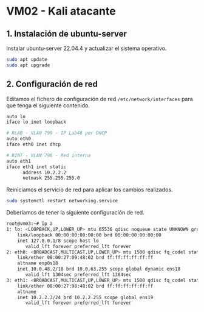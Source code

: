# VM02 - Kali atacante
## 1. Instalación de ubuntu-server
Instalar ubuntu-server 22.04.4 y actualizar el sistema operativo.
```bash
sudo apt update
sudo apt upgrade
```

## 2. Configuración de red
Editamos el fichero de configuración de red `/etc/network/interfaces` para que tenga el siguiente contenido.
```bash
auto lo
iface lo inet loopback

# RLAB - VLAN 799 - IP Lab48 por DHCP
auto eth0
iface eth0 inet dhcp

# RINT - VLAN 798 - Red interna
auto eth1
iface eth1 inet static
      address 10.2.2.2
      netmask 255.255.255.0
```

Reiniciamos el servicio de red para aplicar los cambios realizados.
```bash
sudo systemctl restart networking.service
```

Deberíamos de tener la siguiente configuración de red.
```bash
root@vm03:~# ip a
1: lo: <LOOPBACK,UP,LOWER_UP> mtu 65536 qdisc noqueue state UNKNOWN group default qlen 1000
    link/loopback 00:00:00:00:00:00 brd 00:00:00:00:00:00
    inet 127.0.0.1/8 scope host lo
       valid_lft forever preferred_lft forever
2: eth0: <BROADCAST,MULTICAST,UP,LOWER_UP> mtu 1500 qdisc fq_codel state UP group default qlen 1000
    link/ether 08:00:27:09:48:02 brd ff:ff:ff:ff:ff:ff
    altname enp0s18
    inet 10.0.48.2/18 brd 10.0.63.255 scope global dynamic ens18
       valid_lft 1304sec preferred_lft 1304sec
3: eth1: <BROADCAST,MULTICAST,UP,LOWER_UP> mtu 1500 qdisc fq_codel state UP group default qlen 1000
    link/ether 08:00:27:98:48:02 brd ff:ff:ff:ff:ff:ff
    altname 
    inet 10.2.2.3/24 brd 10.2.2.255 scope global ens19
       valid_lft forever preferred_lft forever
```